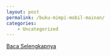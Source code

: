 ```yaml
---
layout: post
permalink: /buku-mimpi-mobil-mainan/
categories:
    - Uncategorized
---
```


[Baca Selengkapnya](/06)